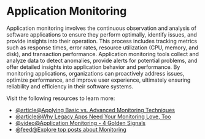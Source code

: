 # Application Monitoring

Application monitoring involves the continuous observation and analysis of software applications to ensure they perform optimally, identify issues, and provide insights into their operation. This process includes tracking metrics such as response times, error rates, resource utilization (CPU, memory, and disk), and transaction performance. Application monitoring tools collect and analyze data to detect anomalies, provide alerts for potential problems, and offer detailed insights into application behavior and performance. By monitoring applications, organizations can proactively address issues, optimize performance, and improve user experience, ultimately ensuring reliability and efficiency in their software systems.

Visit the following resources to learn more:

- [@article@Applying Basic vs. Advanced Monitoring Techniques](https://thenewstack.io/applying-basic-vs-advanced-monitoring-techniques/)
- [@article@Why Legacy Apps Need Your Monitoring Love, Too](https://thenewstack.io/why-legacy-apps-need-your-monitoring-love-too/)
- [@video@Application Monitoring - 4 Golden Signals](https://www.youtube.com/watch?v=PHcnmTdVPT0)
- [@feed@Explore top posts about Monitoring](https://app.daily.dev/tags/monitoring?ref=roadmapsh)